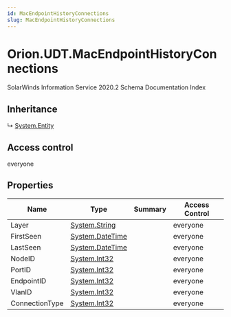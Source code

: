 ```yaml
---
id: MacEndpointHistoryConnections
slug: MacEndpointHistoryConnections
---
```


# Orion.UDT.MacEndpointHistoryConnections

SolarWinds Information Service 2020.2 Schema Documentation Index

## Inheritance

↳ [System.Entity](./../System/Entity)

## Access control

everyone

## Properties

| Name | Type | Summary | Access Control |
| ------ | ------ | ------ | ------ |
| Layer | [System.String](https://docs.microsoft.com/en-us/dotnet/api/system.string) |  | everyone |
| FirstSeen | [System.DateTime](https://docs.microsoft.com/en-us/dotnet/api/system.datetime) |  | everyone |
| LastSeen | [System.DateTime](https://docs.microsoft.com/en-us/dotnet/api/system.datetime) |  | everyone |
| NodeID | [System.Int32](https://docs.microsoft.com/en-us/dotnet/api/system.int32) |  | everyone |
| PortID | [System.Int32](https://docs.microsoft.com/en-us/dotnet/api/system.int32) |  | everyone |
| EndpointID | [System.Int32](https://docs.microsoft.com/en-us/dotnet/api/system.int32) |  | everyone |
| VlanID | [System.Int32](https://docs.microsoft.com/en-us/dotnet/api/system.int32) |  | everyone |
| ConnectionType | [System.Int32](https://docs.microsoft.com/en-us/dotnet/api/system.int32) |  | everyone |

